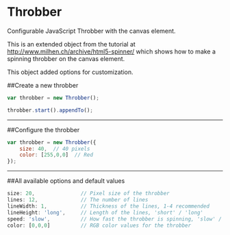 Throbber
========

Configurable JavaScript Throbber with the canvas element.

This is an extended object from the tutorial at http://www.milhen.ch/archive/html5-spinner/
which shows how to make a spinning throbber on the canvas element.

This object added options for customization.

##Create a new throbber
```javascript
var throbber = new Throbber();

throbber.start().appendTo();
```
------------------------------------

##Configure the throbber

```javascript
var throbber = new Throbber({
    size: 40,  // 40 pixels
    color: [255,0,0]  // Red
});
```

------------------------------------

##All available options and default values

```javascript
size: 20,  				// Pixel size of the throbber
lines: 12, 				// The number of lines
lineWidth: 1,  			// Thickness of the lines, 1-4 recommended
lineHeight: 'long',  	// Length of the lines, 'short' / 'long'
speed: 'slow',  		// How fast the throbber is spinning, 'slow' / 'fast'
color: [0,0,0]  		// RGB color values for the throbber
```